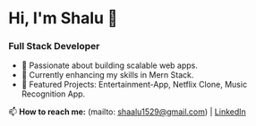 

<!--
**shalu1529/shalu1529** is a ✨ _special_ ✨ repository because its `README.md` (this file) appears on your GitHub profile.

Here are some ideas to get you started:

- 🔭 I’m currently working on ...
- 🌱 I’m currently learning ...
- 👯 I’m looking to collaborate on ...
- 🤔 I’m looking for help with ...
- 💬 Ask me about ...
- 📫 How to reach me: ...
- 😄 Pronouns: ...
- ⚡ Fun fact: ..
-->


# Hi, I'm Shalu 👋  
### Full Stack Developer  

- 🚀 Passionate about building scalable web apps.  
- 🌱 Currently enhancing my skills in Mern Stack.  
- 🌟 Featured Projects: Entertainment-App, Netflix Clone, Music Recognition App.  

📫 **How to reach me:** (mailto: shaalu1529@gmail.com) | [LinkedIn](https://www.linkedin.com/in/shalu-b81816212/)
